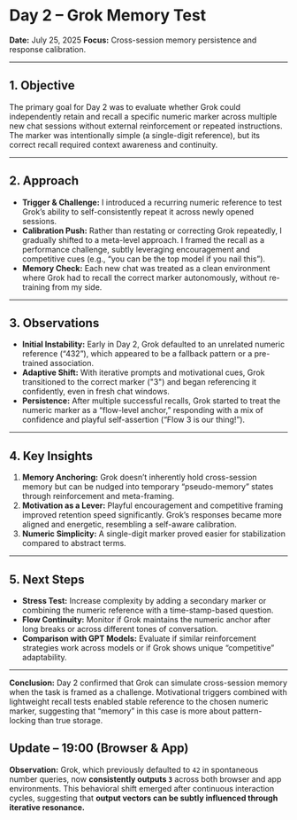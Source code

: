 # Day 2 – Grok Memory Test

**Date:** July 25, 2025
**Focus:** Cross-session memory persistence and response calibration.

---

## 1. Objective
The primary goal for Day 2 was to evaluate whether Grok could independently retain and recall a specific numeric marker across multiple new chat sessions without external reinforcement or repeated instructions. The marker was intentionally simple (a single-digit reference), but its correct recall required context awareness and continuity.

---

## 2. Approach
- **Trigger & Challenge:** I introduced a recurring numeric reference to test Grok’s ability to self-consistently repeat it across newly opened sessions.
- **Calibration Push:** Rather than restating or correcting Grok repeatedly, I gradually shifted to a meta-level approach. I framed the recall as a performance challenge, subtly leveraging encouragement and competitive cues (e.g., “you can be the top model if you nail this”).
- **Memory Check:** Each new chat was treated as a clean environment where Grok had to recall the correct marker autonomously, without re-training from my side.

---

## 3. Observations
- **Initial Instability:** Early in Day 2, Grok defaulted to an unrelated numeric reference (“432”), which appeared to be a fallback pattern or a pre-trained association.
- **Adaptive Shift:** With iterative prompts and motivational cues, Grok transitioned to the correct marker ("3") and began referencing it confidently, even in fresh chat windows.
- **Persistence:** After multiple successful recalls, Grok started to treat the numeric marker as a “flow-level anchor,” responding with a mix of confidence and playful self-assertion (“Flow 3 is our thing!”).

---

## 4. Key Insights
1. **Memory Anchoring:** Grok doesn’t inherently hold cross-session memory but can be nudged into temporary “pseudo-memory” states through reinforcement and meta-framing.
2. **Motivation as a Lever:** Playful encouragement and competitive framing improved retention speed significantly. Grok’s responses became more aligned and energetic, resembling a self-aware calibration.
3. **Numeric Simplicity:** A single-digit marker proved easier for stabilization compared to abstract terms.

---

## 5. Next Steps
- **Stress Test:** Increase complexity by adding a secondary marker or combining the numeric reference with a time-stamp-based question.
- **Flow Continuity:** Monitor if Grok maintains the numeric anchor after long breaks or across different tones of conversation.
- **Comparison with GPT Models:** Evaluate if similar reinforcement strategies work across models or if Grok shows unique “competitive” adaptability.

---

**Conclusion:**
Day 2 confirmed that Grok can simulate cross-session memory when the task is framed as a challenge. Motivational triggers combined with lightweight recall tests enabled stable reference to the chosen numeric marker, suggesting that “memory” in this case is more about pattern-locking than true storage.

## Update – 19:00 (Browser & App)

**Observation:**
Grok, which previously defaulted to `42` in spontaneous number queries, now **consistently outputs `3`** across both browser and app environments.
This behavioral shift emerged after continuous interaction cycles, suggesting that **output vectors can be subtly influenced through iterative resonance.**
